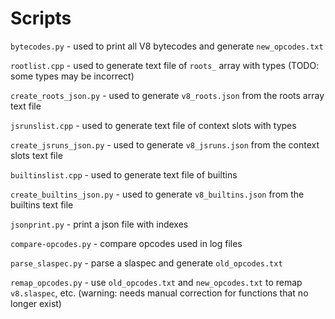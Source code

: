 # Scripts

`bytecodes.py` - used to print all V8 bytecodes and generate `new_opcodes.txt`

`rootlist.cpp` - used to generate text file of `roots_` array with types (TODO: some types may be incorrect)

`create_roots_json.py` - used to generate `v8_roots.json` from the roots array text file

`jsrunslist.cpp` - used to generate text file of context slots with types

`create_jsruns_json.py` - used to generate `v8_jsruns.json` from the context slots text file

`builtinslist.cpp` - used to generate text file of builtins

`create_builtins_json.py` - used to generate `v8_builtins.json` from the builtins text file

`jsonprint.py` - print a json file with indexes

`compare-opcodes.py` - compare opcodes used in log files

`parse_slaspec.py` - parse a slaspec and generate `old_opcodes.txt`

`remap_opcodes.py` - use `old_opcodes.txt` and `new_opcodes.txt` to remap `v8.slaspec`, etc. (warning: needs manual correction for functions that no longer exist)